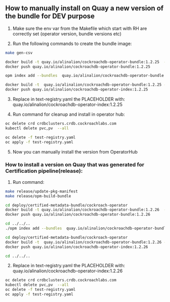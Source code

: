
## How to manually install on Quay a new version of the bundle for DEV purpose

1. Make sure the env var from the Makefile which start with RH are correctly set (operator version, bundle versions etc)

2. Run the following commands to create the bundle image:

```bash
make gen-csv

docker build -t quay.io/alinalion/cockroachdb-operator-bundle:1.2.25  -f bundle.Dockerfile .
docker push quay.io/alinalion/cockroachdb-operator-bundle:1.2.25

opm index add --bundles  quay.io/alinalion/cockroachdb-operator-bundle:1.2.25 --tag  quay.io/alinalion/cockroachdb-operator-index:1.2.25 -c docker

docker build -t  quay.io/alinalion/cockroachdb-operator-bundle:1.2.25 -f bundle.Dockerfile .
docker push quay.io/alinalion/cockroachdb-operator-index:1.2.25
```

3. Replace in text-registry.yaml the PLACEHOLDER with: quay.io/alinalion/cockroachdb-operator-index:1.2.25

4. Run command for cleanup and install in operator hub:

```bash
oc delete crd crdbclusters.crdb.cockroachlabs.com
kubectl delete pvc,pv  --all

oc delete -f test-registry.yaml
oc apply -f test-registry.yaml
```

5. Now you can manually install the version from OperatorHub


### How to install a version on Quay that was generated for Certification pipeline(release):


1. Run command:

```bash
make release/update-pkg-manifest
make release/opm-build-bundle

cd deploy/certified-metadata-bundle/cockroach-operator 
docker build -t quay.io/alinalion/cockroachdb-operator-bundle:1.2.26  -f bundle.Dockerfile .
docker push quay.io/alinalion/cockroachdb-operator-bundle:1.2.26

cd ../../..
./opm index add --bundles  quay.io/alinalion/cockroachdb-operator-bundle:1.2.26 --tag  quay.io/alinalion/cockroachdb-operator-index:1.2.26 -c docker

cd deploy/certified-metadata-bundle/cockroach-operator 
docker build -t  quay.io/alinalion/cockroachdb-operator-bundle:1.2.26 -f bundle.Dockerfile .
docker push quay.io/alinalion/cockroachdb-operator-index:1.2.26

cd ../../..
```

2. Replace in text-registry.yaml the PLACEHOLDER with: quay.io/alinalion/cockroachdb-operator-index:1.2.26

```bash
oc delete crd crdbclusters.crdb.cockroachlabs.com
kubectl delete pvc,pv  --all
oc delete -f test-registry.yaml
oc apply -f test-registry.yaml

```